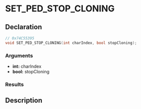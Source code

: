 # SET_PED_STOP_CLONING

## Declaration
```cpp
// 0x74C55395
void SET_PED_STOP_CLONING(int charIndex, bool stopCloning);
```

### Arguments
- **int:** charIndex
- **bool:** stopCloning

### Results

## Description
